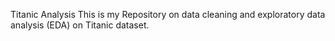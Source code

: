 Titanic Analysis
This is my Repository on data cleaning and exploratory data analysis (EDA) on Titanic dataset.
